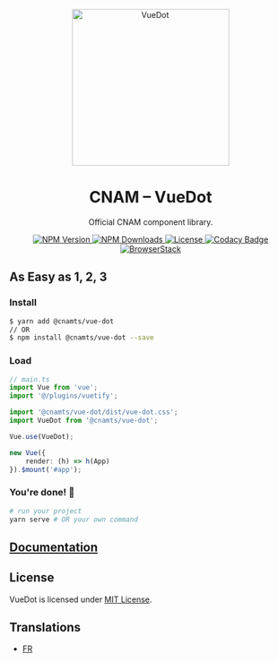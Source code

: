 <p align="center">
    <a
        href="https://assurance-maladie-digital.github.io/vue-dot/"
        target="_blank"
        rel="noopener noreferrer"
    >
        <img
            width="280"
            src="https://res.cloudinary.com/deraw/image/upload/v1547049133/vue-dot.svg"
            alt="VueDot"
        >
    </a>
</p>

<h1 align="center">CNAM – VueDot</h1>

<p align="center">Official CNAM component library.</p>

<p align="center">
    <a href="https://www.npmjs.com/package/@cnamts/vue-dot">
        <img
            src="https://img.shields.io/npm/v/@cnamts/vue-dot.svg?style=flat-square"
            alt="NPM Version"
        >
    </a>
    <a href="https://www.npmjs.com/package/@cnamts/vue-dot">
        <img
            src="https://img.shields.io/npm/dw/@cnamts/vue-dot.svg?style=flat-square"
            alt="NPM Downloads"
        >
    </a>
    <a
        href="https://github.com/assurance-maladie-digital/vue-dot/blob/master/LICENSE">
        <img
            src="https://img.shields.io/badge/license-MIT-brightgreen.svg?style=flat-square"
            alt="License"
        >
    </a>
    <a
        class="badge-align"
        href="https://www.codacy.com/app/Deraw-/vue-dot?utm_source=github.com&amp;utm_medium=referral&amp;utm_content=assurance-maladie-digital/vue-dot&amp;utm_campaign=Badge_Grade"
    >
        <img
            src="https://img.shields.io/codacy/grade/3d671fb222b04201997aae91c49d510d/master.svg?style=flat-square&label=Code+Quality"
            alt="Codacy Badge"
        >
    </a>
    <a
        class="badge-align"
        href="https://www.browserstack.com/"
    >
        <img
            src="https://img.shields.io/badge/powered%20by-BrowserStack-brightgreen.svg?style=flat-square"
            alt="BrowserStack"
        >
    </a>
</p>

## As Easy as 1, 2, 3

### Install

```bash
$ yarn add @cnamts/vue-dot
// OR
$ npm install @cnamts/vue-dot --save
```

### Load

```ts
// main.ts
import Vue from 'vue';
import '@/plugins/vuetify';

import '@cnamts/vue-dot/dist/vue-dot.css';
import VueDot from '@cnamts/vue-dot';

Vue.use(VueDot);

new Vue({
    render: (h) => h(App)
}).$mount('#app');
```

### You're done! 🎉

```bash
# run your project
yarn serve # OR your own command
```

## [Documentation](https://assurance-maladie-digital.github.io/vue-dot/)

## License

VueDot is licensed under [MIT License](./LICENSE).

## Translations

-   [FR](./gh-docs/fr/README.md)
